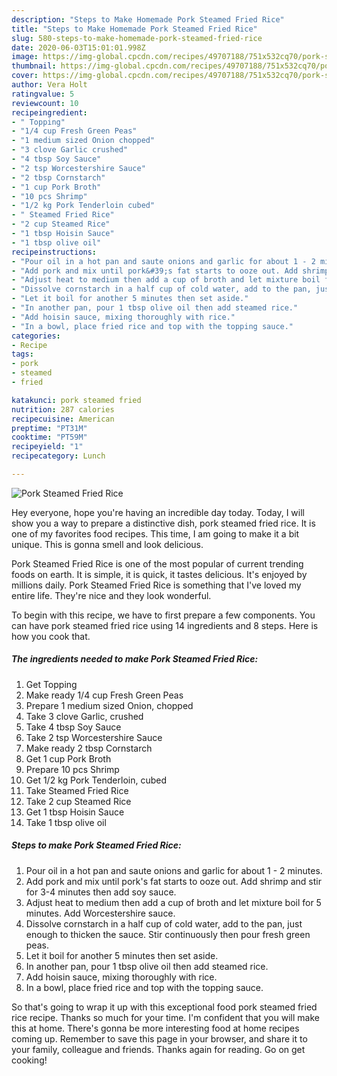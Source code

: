 ```yaml
---
description: "Steps to Make Homemade Pork Steamed Fried Rice"
title: "Steps to Make Homemade Pork Steamed Fried Rice"
slug: 580-steps-to-make-homemade-pork-steamed-fried-rice
date: 2020-06-03T15:01:01.998Z
image: https://img-global.cpcdn.com/recipes/49707188/751x532cq70/pork-steamed-fried-rice-recipe-main-photo.jpg
thumbnail: https://img-global.cpcdn.com/recipes/49707188/751x532cq70/pork-steamed-fried-rice-recipe-main-photo.jpg
cover: https://img-global.cpcdn.com/recipes/49707188/751x532cq70/pork-steamed-fried-rice-recipe-main-photo.jpg
author: Vera Holt
ratingvalue: 5
reviewcount: 10
recipeingredient:
- " Topping"
- "1/4 cup Fresh Green Peas"
- "1 medium sized Onion chopped"
- "3 clove Garlic crushed"
- "4 tbsp Soy Sauce"
- "2 tsp Worcestershire Sauce"
- "2 tbsp Cornstarch"
- "1 cup Pork Broth"
- "10 pcs Shrimp"
- "1/2 kg Pork Tenderloin cubed"
- " Steamed Fried Rice"
- "2 cup Steamed Rice"
- "1 tbsp Hoisin Sauce"
- "1 tbsp olive oil"
recipeinstructions:
- "Pour oil in a hot pan and saute onions and garlic for about 1 - 2 minutes."
- "Add pork and mix until pork&#39;s fat starts to ooze out. Add shrimp and stir for 3-4 minutes then add soy sauce."
- "Adjust heat to medium then add a cup of broth and let mixture boil for 5 minutes. Add Worcestershire sauce."
- "Dissolve cornstarch in a half cup of cold water, add to the pan, just enough to thicken the sauce. Stir continuously then pour fresh green peas."
- "Let it boil for another 5 minutes then set aside."
- "In another pan, pour 1 tbsp olive oil then add steamed rice."
- "Add hoisin sauce, mixing thoroughly with rice."
- "In a bowl, place fried rice and top with the topping sauce."
categories:
- Recipe
tags:
- pork
- steamed
- fried

katakunci: pork steamed fried 
nutrition: 287 calories
recipecuisine: American
preptime: "PT31M"
cooktime: "PT59M"
recipeyield: "1"
recipecategory: Lunch

---
```



![Pork Steamed Fried Rice](https://img-global.cpcdn.com/recipes/49707188/751x532cq70/pork-steamed-fried-rice-recipe-main-photo.jpg)

Hey everyone, hope you're having an incredible day today. Today, I will show you a way to prepare a distinctive dish, pork steamed fried rice. It is one of my favorites food recipes. This time, I am going to make it a bit unique. This is gonna smell and look delicious.



Pork Steamed Fried Rice is one of the most popular of current trending foods on earth. It is simple, it is quick, it tastes delicious. It's enjoyed by millions daily. Pork Steamed Fried Rice is something that I've loved my entire life. They're nice and they look wonderful.


To begin with this recipe, we have to first prepare a few components. You can have pork steamed fried rice using 14 ingredients and 8 steps. Here is how you cook that.

<!--inarticleads1-->

##### The ingredients needed to make Pork Steamed Fried Rice:

1. Get  Topping
1. Make ready 1/4 cup Fresh Green Peas
1. Prepare 1 medium sized Onion, chopped
1. Take 3 clove Garlic, crushed
1. Take 4 tbsp Soy Sauce
1. Take 2 tsp Worcestershire Sauce
1. Make ready 2 tbsp Cornstarch
1. Get 1 cup Pork Broth
1. Prepare 10 pcs Shrimp
1. Get 1/2 kg Pork Tenderloin, cubed
1. Take  Steamed Fried Rice
1. Take 2 cup Steamed Rice
1. Get 1 tbsp Hoisin Sauce
1. Take 1 tbsp olive oil




<!--inarticleads2-->

##### Steps to make Pork Steamed Fried Rice:

1. Pour oil in a hot pan and saute onions and garlic for about 1 - 2 minutes.
1. Add pork and mix until pork&#39;s fat starts to ooze out. Add shrimp and stir for 3-4 minutes then add soy sauce.
1. Adjust heat to medium then add a cup of broth and let mixture boil for 5 minutes. Add Worcestershire sauce.
1. Dissolve cornstarch in a half cup of cold water, add to the pan, just enough to thicken the sauce. Stir continuously then pour fresh green peas.
1. Let it boil for another 5 minutes then set aside.
1. In another pan, pour 1 tbsp olive oil then add steamed rice.
1. Add hoisin sauce, mixing thoroughly with rice.
1. In a bowl, place fried rice and top with the topping sauce.




So that's going to wrap it up with this exceptional food pork steamed fried rice recipe. Thanks so much for your time. I'm confident that you will make this at home. There's gonna be more interesting food at home recipes coming up. Remember to save this page in your browser, and share it to your family, colleague and friends. Thanks again for reading. Go on get cooking!
